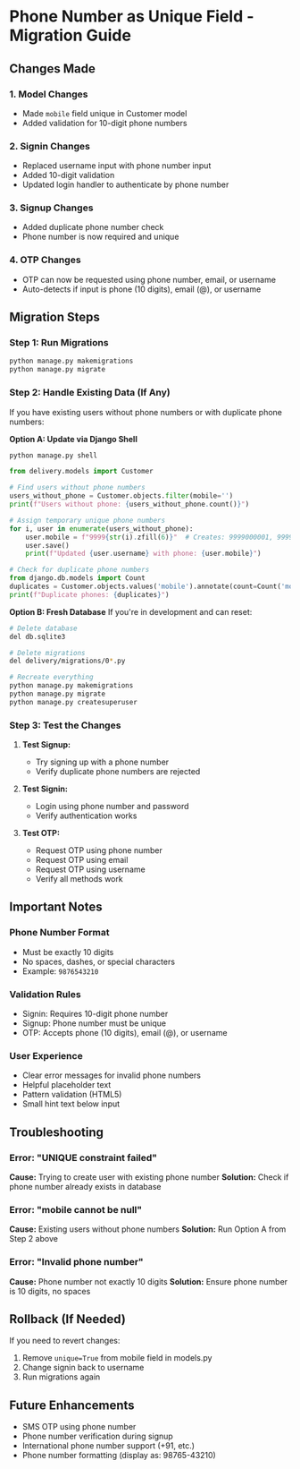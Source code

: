 # Phone Number as Unique Field - Migration Guide

## Changes Made

### 1. Model Changes
- Made `mobile` field unique in Customer model
- Added validation for 10-digit phone numbers

### 2. Signin Changes
- Replaced username input with phone number input
- Added 10-digit validation
- Updated login handler to authenticate by phone number

### 3. Signup Changes
- Added duplicate phone number check
- Phone number is now required and unique

### 4. OTP Changes
- OTP can now be requested using phone number, email, or username
- Auto-detects if input is phone (10 digits), email (@), or username

## Migration Steps

### Step 1: Run Migrations
```bash
python manage.py makemigrations
python manage.py migrate
```

### Step 2: Handle Existing Data (If Any)

If you have existing users without phone numbers or with duplicate phone numbers:

**Option A: Update via Django Shell**
```bash
python manage.py shell
```

```python
from delivery.models import Customer

# Find users without phone numbers
users_without_phone = Customer.objects.filter(mobile='')
print(f"Users without phone: {users_without_phone.count()}")

# Assign temporary unique phone numbers
for i, user in enumerate(users_without_phone):
    user.mobile = f"9999{str(i).zfill(6)}"  # Creates: 9999000001, 9999000002, etc.
    user.save()
    print(f"Updated {user.username} with phone: {user.mobile}")

# Check for duplicate phone numbers
from django.db.models import Count
duplicates = Customer.objects.values('mobile').annotate(count=Count('mobile')).filter(count__gt=1)
print(f"Duplicate phones: {duplicates}")
```

**Option B: Fresh Database**
If you're in development and can reset:
```bash
# Delete database
del db.sqlite3

# Delete migrations
del delivery/migrations/0*.py

# Recreate everything
python manage.py makemigrations
python manage.py migrate
python manage.py createsuperuser
```

### Step 3: Test the Changes

1. **Test Signup:**
   - Try signing up with a phone number
   - Verify duplicate phone numbers are rejected

2. **Test Signin:**
   - Login using phone number and password
   - Verify authentication works

3. **Test OTP:**
   - Request OTP using phone number
   - Request OTP using email
   - Request OTP using username
   - Verify all methods work

## Important Notes

### Phone Number Format
- Must be exactly 10 digits
- No spaces, dashes, or special characters
- Example: `9876543210`

### Validation Rules
- Signin: Requires 10-digit phone number
- Signup: Phone number must be unique
- OTP: Accepts phone (10 digits), email (@), or username

### User Experience
- Clear error messages for invalid phone numbers
- Helpful placeholder text
- Pattern validation (HTML5)
- Small hint text below input

## Troubleshooting

### Error: "UNIQUE constraint failed"
**Cause:** Trying to create user with existing phone number
**Solution:** Check if phone number already exists in database

### Error: "mobile cannot be null"
**Cause:** Existing users without phone numbers
**Solution:** Run Option A from Step 2 above

### Error: "Invalid phone number"
**Cause:** Phone number not exactly 10 digits
**Solution:** Ensure phone number is 10 digits, no spaces

## Rollback (If Needed)

If you need to revert changes:

1. Remove `unique=True` from mobile field in models.py
2. Change signin back to username
3. Run migrations again

## Future Enhancements

- SMS OTP using phone number
- Phone number verification during signup
- International phone number support (+91, etc.)
- Phone number formatting (display as: 98765-43210)
